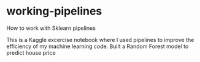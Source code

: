 # working-pipelines
How to work with Sklearn pipelines

This is a Kaggle excercise notebook where I used pipelines to improve the efficiency of my machine learning code. Built a Random Forest model to predict house price
